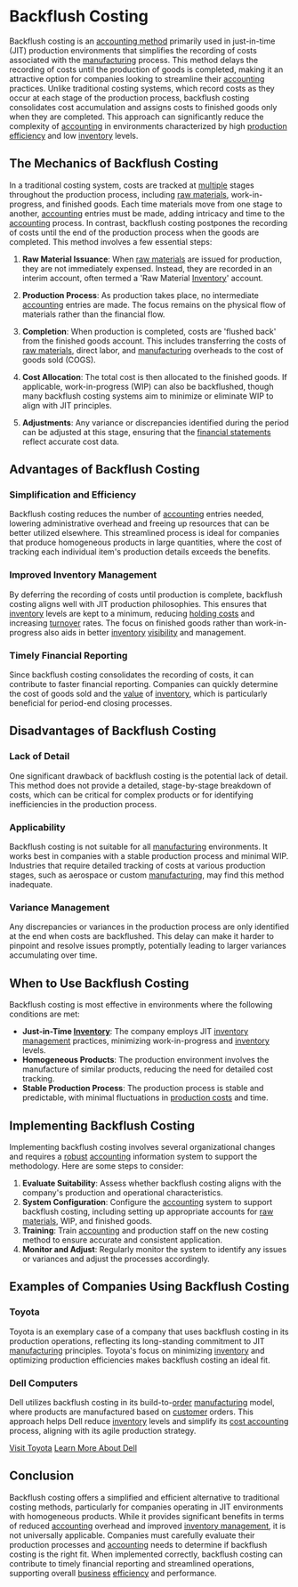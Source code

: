 # Backflush Costing

Backflush costing is an [accounting method](../a/accounting_method.md) primarily used in just-in-time (JIT) production environments that simplifies the recording of costs associated with the [manufacturing](../m/manufacturing.md) process. This method delays the recording of costs until the production of goods is completed, making it an attractive option for companies looking to streamline their [accounting](../a/accounting.md) practices. Unlike traditional costing systems, which record costs as they occur at each stage of the production process, backflush costing consolidates cost accumulation and assigns costs to finished goods only when they are completed. This approach can significantly reduce the complexity of [accounting](../a/accounting.md) in environments characterized by high [production efficiency](../p/production_efficiency.md) and low [inventory](../i/inventory.md) levels.

## The Mechanics of Backflush Costing

In a traditional costing system, costs are tracked at [multiple](../m/multiple.md) stages throughout the production process, including [raw materials](../r/raw_materials.md), work-in-progress, and finished goods. Each time materials move from one stage to another, [accounting](../a/accounting.md) entries must be made, adding intricacy and time to the [accounting](../a/accounting.md) process. In contrast, backflush costing postpones the recording of costs until the end of the production process when the goods are completed. This method involves a few essential steps:

1. **Raw Material Issuance**: When [raw materials](../r/raw_materials.md) are issued for production, they are not immediately expensed. Instead, they are recorded in an interim account, often termed a 'Raw Material [Inventory](../i/inventory.md)' account.

2. **Production Process**: As production takes place, no intermediate [accounting](../a/accounting.md) entries are made. The focus remains on the physical flow of materials rather than the financial flow.

3. **Completion**: When production is completed, costs are 'flushed back' from the finished goods account. This includes transferring the costs of [raw materials](../r/raw_materials.md), direct labor, and [manufacturing](../m/manufacturing.md) overheads to the cost of goods sold (COGS).

4. **Cost Allocation**: The total cost is then allocated to the finished goods. If applicable, work-in-progress (WIP) can also be backflushed, though many backflush costing systems aim to minimize or eliminate WIP to align with JIT principles.

5. **Adjustments**: Any variance or discrepancies identified during the period can be adjusted at this stage, ensuring that the [financial statements](../f/financial_statements.md) reflect accurate cost data.

## Advantages of Backflush Costing

### Simplification and Efficiency
Backflush costing reduces the number of [accounting](../a/accounting.md) entries needed, lowering administrative overhead and freeing up resources that can be better utilized elsewhere. This streamlined process is ideal for companies that produce homogeneous products in large quantities, where the cost of tracking each individual item's production details exceeds the benefits.

### Improved Inventory Management
By deferring the recording of costs until production is complete, backflush costing aligns well with JIT production philosophies. This ensures that [inventory](../i/inventory.md) levels are kept to a minimum, reducing [holding costs](../h/holding_costs.md) and increasing [turnover](../t/turnover.md) rates. The focus on finished goods rather than work-in-progress also aids in better [inventory](../i/inventory.md) [visibility](../v/visibility.md) and management.

### Timely Financial Reporting
Since backflush costing consolidates the recording of costs, it can contribute to faster financial reporting. Companies can quickly determine the cost of goods sold and the [value](../v/value.md) of [inventory](../i/inventory.md), which is particularly beneficial for period-end closing processes.

## Disadvantages of Backflush Costing

### Lack of Detail
One significant drawback of backflush costing is the potential lack of detail. This method does not provide a detailed, stage-by-stage breakdown of costs, which can be critical for complex products or for identifying inefficiencies in the production process.

### Applicability
Backflush costing is not suitable for all [manufacturing](../m/manufacturing.md) environments. It works best in companies with a stable production process and minimal WIP. Industries that require detailed tracking of costs at various production stages, such as aerospace or custom [manufacturing](../m/manufacturing.md), may find this method inadequate.

### Variance Management
Any discrepancies or variances in the production process are only identified at the end when costs are backflushed. This delay can make it harder to pinpoint and resolve issues promptly, potentially leading to larger variances accumulating over time.

## When to Use Backflush Costing

Backflush costing is most effective in environments where the following conditions are met:

- **Just-in-Time [Inventory](../i/inventory.md)**: The company employs JIT [inventory management](../i/inventory_management.md) practices, minimizing work-in-progress and [inventory](../i/inventory.md) levels.
- **Homogeneous Products**: The production environment involves the manufacture of similar products, reducing the need for detailed cost tracking.
- **Stable Production Process**: The production process is stable and predictable, with minimal fluctuations in [production costs](../p/production_costs.md) and time.

## Implementing Backflush Costing

Implementing backflush costing involves several organizational changes and requires a [robust](../r/robust.md) [accounting](../a/accounting.md) information system to support the methodology. Here are some steps to consider:

1. **Evaluate Suitability**: Assess whether backflush costing aligns with the company's production and operational characteristics.
2. **System Configuration**: Configure the [accounting](../a/accounting.md) system to support backflush costing, including setting up appropriate accounts for [raw materials](../r/raw_materials.md), WIP, and finished goods.
3. **Training**: Train [accounting](../a/accounting.md) and production staff on the new costing method to ensure accurate and consistent application.
4. **Monitor and Adjust**: Regularly monitor the system to identify any issues or variances and adjust the processes accordingly.

## Examples of Companies Using Backflush Costing

### Toyota
Toyota is an exemplary case of a company that uses backflush costing in its production operations, reflecting its long-standing commitment to JIT [manufacturing](../m/manufacturing.md) principles. Toyota's focus on minimizing [inventory](../i/inventory.md) and optimizing production efficiencies makes backflush costing an ideal fit.

### Dell Computers
Dell utilizes backflush costing in its build-to-[order](../o/order.md) [manufacturing](../m/manufacturing.md) model, where products are manufactured based on [customer](../c/customer.md) orders. This approach helps Dell reduce [inventory](../i/inventory.md) levels and simplify its [cost accounting](../c/cost_accounting.md) process, aligning with its agile production strategy.

[Visit Toyota](https://www.toyota-global.com/)
[Learn More About Dell](https://www.delltechnologies.com/)

## Conclusion

Backflush costing offers a simplified and efficient alternative to traditional costing methods, particularly for companies operating in JIT environments with homogeneous products. While it provides significant benefits in terms of reduced [accounting](../a/accounting.md) overhead and improved [inventory management](../i/inventory_management.md), it is not universally applicable. Companies must carefully evaluate their production processes and [accounting](../a/accounting.md) needs to determine if backflush costing is the right fit. When implemented correctly, backflush costing can contribute to timely financial reporting and streamlined operations, supporting overall [business](../b/business.md) [efficiency](../e/efficiency.md) and performance.